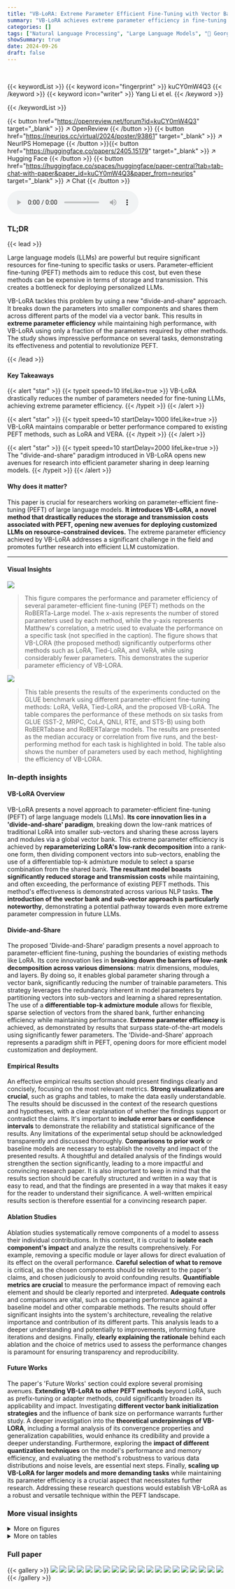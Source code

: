 ```yaml
---
title: "VB-LoRA: Extreme Parameter Efficient Fine-Tuning with Vector Banks"
summary: "VB-LoRA achieves extreme parameter efficiency in fine-tuning LLMs by sharing parameters globally via a vector bank, outperforming state-of-the-art PEFT methods while maintaining comparable or better p..."
categories: []
tags: ["Natural Language Processing", "Large Language Models", "🏢 Georgia State University",]
showSummary: true
date: 2024-09-26
draft: false
---
```


<br>

{{< keywordList >}}
{{< keyword icon="fingerprint" >}} kuCY0mW4Q3 {{< /keyword >}}
{{< keyword icon="writer" >}} Yang Li et el. {{< /keyword >}}
 
{{< /keywordList >}}

{{< button href="https://openreview.net/forum?id=kuCY0mW4Q3" target="_blank" >}}
↗ OpenReview
{{< /button >}}
{{< button href="https://neurips.cc/virtual/2024/poster/93861" target="_blank" >}}
↗ NeurIPS Homepage
{{< /button >}}{{< button href="https://huggingface.co/papers/2405.15179" target="_blank" >}}
↗ Hugging Face
{{< /button >}}
{{< button href="https://huggingface.co/spaces/huggingface/paper-central?tab=tab-chat-with-paper&paper_id=kuCY0mW4Q3&paper_from=neurips" target="_blank" >}}
↗ Chat
{{< /button >}}



<audio controls>
    <source src="https://ai-paper-reviewer.com/kuCY0mW4Q3/podcast.wav" type="audio/wav">
    Your browser does not support the audio element.
</audio>


### TL;DR


{{< lead >}}

Large language models (LLMs) are powerful but require significant resources for fine-tuning to specific tasks or users.  Parameter-efficient fine-tuning (PEFT) methods aim to reduce this cost, but even these methods can be expensive in terms of storage and transmission.  This creates a bottleneck for deploying personalized LLMs. 



VB-LoRA tackles this problem by using a new "divide-and-share" approach. It breaks down the parameters into smaller components and shares them across different parts of the model via a vector bank.  This results in **extreme parameter efficiency** while maintaining high performance, with VB-LoRA using only a fraction of the parameters required by other methods.  The study shows impressive performance on several tasks, demonstrating its effectiveness and potential to revolutionize PEFT.

{{< /lead >}}


#### Key Takeaways

{{< alert "star" >}}
{{< typeit speed=10 lifeLike=true >}} VB-LoRA drastically reduces the number of parameters needed for fine-tuning LLMs, achieving extreme parameter efficiency. {{< /typeit >}}
{{< /alert >}}

{{< alert "star" >}}
{{< typeit speed=10 startDelay=1000 lifeLike=true >}} VB-LoRA maintains comparable or better performance compared to existing PEFT methods, such as LoRA and VERA. {{< /typeit >}}
{{< /alert >}}

{{< alert "star" >}}
{{< typeit speed=10 startDelay=2000 lifeLike=true >}} The "divide-and-share" paradigm introduced in VB-LoRA opens new avenues for research into efficient parameter sharing in deep learning models. {{< /typeit >}}
{{< /alert >}}

#### Why does it matter?
This paper is crucial for researchers working on parameter-efficient fine-tuning (PEFT) of large language models.  **It introduces VB-LoRA, a novel method that drastically reduces the storage and transmission costs associated with PEFT, opening new avenues for deploying customized LLMs on resource-constrained devices.**  The extreme parameter efficiency achieved by VB-LoRA addresses a significant challenge in the field and promotes further research into efficient LLM customization.

------
#### Visual Insights



![](https://ai-paper-reviewer.com/kuCY0mW4Q3/figures_0_1.jpg)

> This figure compares the performance and parameter efficiency of several parameter-efficient fine-tuning (PEFT) methods on the RoBERTa-Large model.  The x-axis represents the number of stored parameters used by each method, while the y-axis represents Matthew's correlation, a metric used to evaluate the performance on a specific task (not specified in the caption).  The figure shows that VB-LORA (the proposed method) significantly outperforms other methods such as LoRA, Tied-LoRA, and VeRA, while using considerably fewer parameters.  This demonstrates the superior parameter efficiency of VB-LORA.





![](https://ai-paper-reviewer.com/kuCY0mW4Q3/tables_5_1.jpg)

> This table presents the results of the experiments conducted on the GLUE benchmark using different parameter-efficient fine-tuning methods: LoRA, VeRA, Tied-LoRA, and the proposed VB-LoRA.  The table compares the performance of these methods on six tasks from GLUE (SST-2, MRPC, CoLA, QNLI, RTE, and STS-B) using both RoBERTabase and RoBERTalarge models.  The results are presented as the median accuracy or correlation from five runs, and the best-performing method for each task is highlighted in bold.  The table also shows the number of parameters used by each method, highlighting the efficiency of VB-LORA.





### In-depth insights


#### VB-LoRA Overview
VB-LoRA presents a novel approach to parameter-efficient fine-tuning (PEFT) of large language models (LLMs).  **Its core innovation lies in a 'divide-and-share' paradigm**, breaking down the low-rank matrices of traditional LoRA into smaller sub-vectors and sharing these across layers and modules via a global vector bank.  This extreme parameter efficiency is achieved by **reparameterizing LoRA's low-rank decomposition** into a rank-one form, then dividing component vectors into sub-vectors, enabling the use of a differentiable top-k admixture module to select a sparse combination from the shared bank.  **The resultant model boasts significantly reduced storage and transmission costs** while maintaining, and often exceeding, the performance of existing PEFT methods.  This method's effectiveness is demonstrated across various NLP tasks.  **The introduction of the vector bank and sub-vector approach is particularly noteworthy**, demonstrating a potential pathway towards even more extreme parameter compression in future LLMs.

#### Divide-and-Share
The proposed 'Divide-and-Share' paradigm presents a novel approach to parameter-efficient fine-tuning, pushing the boundaries of existing methods like LoRA.  Its core innovation lies in **breaking down the barriers of low-rank decomposition across various dimensions**: matrix dimensions, modules, and layers. By doing so, it enables global parameter sharing through a vector bank, significantly reducing the number of trainable parameters.  This strategy leverages the redundancy inherent in model parameters by partitioning vectors into sub-vectors and learning a shared representation.  The use of a **differentiable top-k admixture module** allows for flexible, sparse selection of vectors from the shared bank, further enhancing efficiency while maintaining performance.  **Extreme parameter efficiency** is achieved, as demonstrated by results that surpass state-of-the-art models using significantly fewer parameters. The 'Divide-and-Share' approach represents a paradigm shift in PEFT, opening doors for more efficient model customization and deployment.

#### Empirical Results
An effective empirical results section should present findings clearly and concisely, focusing on the most relevant metrics.  **Strong visualizations are crucial**, such as graphs and tables, to make the data easily understandable.  The results should be discussed in the context of the research questions and hypotheses, with a clear explanation of whether the findings support or contradict the claims.  It's important to **include error bars or confidence intervals** to demonstrate the reliability and statistical significance of the results.  Any limitations of the experimental setup should be acknowledged transparently and discussed thoroughly.  **Comparisons to prior work** or baseline models are necessary to establish the novelty and impact of the presented results. A thoughtful and detailed analysis of the findings would strengthen the section significantly, leading to a more impactful and convincing research paper. It is also important to keep in mind that the results section should be carefully structured and written in a way that is easy to read, and that the findings are presented in a way that makes it easy for the reader to understand their significance. A well-written empirical results section is therefore essential for a convincing research paper.

#### Ablation Studies
Ablation studies systematically remove components of a model to assess their individual contributions.  In this context, it is crucial to **isolate each component's impact** and analyze the results comprehensively.  For example, removing a specific module or layer allows for direct evaluation of its effect on the overall performance.  **Careful selection of what to remove** is critical, as the chosen components should be relevant to the paper's claims, and chosen judiciously to avoid confounding results.  **Quantifiable metrics are crucial** to measure the performance impact of removing each element and should be clearly reported and interpreted.  **Adequate controls** and comparisons are vital, such as comparing performance against a baseline model and other comparable methods.  The results should offer significant insights into the system's architecture, revealing the relative importance and contribution of its different parts.  This analysis leads to a deeper understanding and potentially to improvements, informing future iterations and designs.  Finally, **clearly explaining the rationale** behind each ablation and the choice of metrics used to assess the performance changes is paramount for ensuring transparency and reproducibility.

#### Future Works
The paper's 'Future Works' section could explore several promising avenues.  **Extending VB-LoRA to other PEFT methods** beyond LoRA, such as prefix-tuning or adapter methods, could significantly broaden its applicability and impact.  Investigating **different vector bank initialization strategies** and the influence of bank size on performance warrants further study.  A deeper investigation into the **theoretical underpinnings of VB-LORA**, including a formal analysis of its convergence properties and generalization capabilities, would enhance its credibility and provide a deeper understanding.  Furthermore, exploring the **impact of different quantization techniques** on the model's performance and memory efficiency, and evaluating the method's robustness to various data distributions and noise levels, are essential next steps.  Finally, **scaling up VB-LoRA for larger models and more demanding tasks** while maintaining its parameter efficiency is a crucial aspect that necessitates further research.  Addressing these research questions would establish VB-LoRA as a robust and versatile technique within the PEFT landscape.


### More visual insights

<details>
<summary>More on figures
</summary>


![](https://ai-paper-reviewer.com/kuCY0mW4Q3/figures_1_1.jpg)

> The figure illustrates the concept of VB-LoRA. The left side shows how model parameters are composed of vectors from a shared vector bank across different layers, modules, and sub-vectors.  The right side details the VB-LoRA architecture. It shows how a top-k softmax module selects k vectors from the vector bank, pools them into sub-vectors, and then uses these sub-vectors to form the LoRA parameters. This approach enables extreme parameter efficiency by sharing parameters globally.


![](https://ai-paper-reviewer.com/kuCY0mW4Q3/figures_9_1.jpg)

> This figure compares the performance and the number of stored parameters of several parameter-efficient fine-tuning (PEFT) methods on the RoBERTa-Large model.  The x-axis represents the number of stored parameters (log scale), and the y-axis represents the Matthew's correlation coefficient for the model's performance.  The figure shows that VB-LoRA achieves a higher score (better performance) while using a significantly smaller number of stored parameters compared to other methods such as LoRA, Tied-LoRA, and VERA. This demonstrates the extreme parameter efficiency of VB-LoRA.


![](https://ai-paper-reviewer.com/kuCY0mW4Q3/figures_16_1.jpg)

> This figure compares the performance and the number of stored parameters of several parameter-efficient fine-tuning (PEFT) methods on the RoBERTa-Large model.  The x-axis represents the number of stored parameters (log scale), and the y-axis represents the Matthew's correlation, a performance metric.  The figure shows that VB-LoRA outperforms other methods (LoRA, Tied-LoRA, VERA) while using significantly fewer parameters, demonstrating its extreme parameter efficiency.


![](https://ai-paper-reviewer.com/kuCY0mW4Q3/figures_16_2.jpg)

> This figure compares the performance and the number of stored parameters of various parameter-efficient fine-tuning (PEFT) methods on the RoBERTa-Large model.  The x-axis represents the number of stored parameters (log scale), and the y-axis shows the Matthew's correlation score.  The figure demonstrates that VB-LoRA achieves a higher score (better performance) with significantly fewer parameters compared to other methods like LoRA, Tied-LoRA, and VERA.


![](https://ai-paper-reviewer.com/kuCY0mW4Q3/figures_17_1.jpg)

> This figure compares the performance and the number of stored parameters of various parameter-efficient fine-tuning (PEFT) methods on the RoBERTa-Large model.  The x-axis represents the number of stored parameters (on a logarithmic scale), and the y-axis represents Matthew's correlation, a metric assessing the model's performance.  VB-LoRA outperforms other methods such as LoRA, Tied-LoRA, and VERA while using significantly fewer parameters.


![](https://ai-paper-reviewer.com/kuCY0mW4Q3/figures_17_2.jpg)

> This figure visualizes the vectors selected by VB-LORA during training. The x-axis represents the 96 sub-vectors, and the y-axis shows the indices of the selected vectors from the vector bank. The blue blocks represent the selection footprint at different epochs. Each sub-vector selects a subset of vectors from the bank. The visualization helps understand how the vector selection dynamics change during training, showing the interplay between sub-vectors and the vector bank.


![](https://ai-paper-reviewer.com/kuCY0mW4Q3/figures_18_1.jpg)

> This figure compares the performance and the number of stored parameters of several parameter-efficient fine-tuning (PEFT) methods on the RoBERTa-Large model.  The x-axis represents the number of stored parameters (log scale), and the y-axis represents Matthew's correlation, a metric used to evaluate the performance of the model. The graph shows that VB-LORA outperforms other methods such as LoRA, Tied-LoRA, and VERA while using significantly fewer parameters, demonstrating its extreme parameter efficiency.


![](https://ai-paper-reviewer.com/kuCY0mW4Q3/figures_19_1.jpg)

> The figure illustrates the VB-LoRA architecture. The left panel shows how model parameters are composed of vectors from a shared vector bank across different layers, modules, and sub-vectors.  The right panel details VB-LoRA's architecture, showing how a top-k softmax function selects k vectors from the vector bank and combines them into a sub-vector that is then used to form the parameters of LoRA. This illustrates the 'divide-and-share' paradigm of VB-LoRA, where parameters are shared globally via the vector bank to improve parameter efficiency.


</details>




<details>
<summary>More on tables
</summary>


![](https://ai-paper-reviewer.com/kuCY0mW4Q3/tables_6_1.jpg)
> This table presents the results of experiments conducted on the GLUE benchmark using different parameter-efficient fine-tuning (PEFT) methods:  Full Fine-Tuning (FT), LoRA, VeRA, Tied-LoRA, and VB-LoRA.  Results are shown for both RoBERTa-base and RoBERTa-large models.  The table shows performance on six GLUE tasks (SST-2, MRPC, CoLA, QNLI, RTE, and STS-B),  reporting Matthew's correlation for CoLA, Pearson correlation for STS-B, and accuracy for the other tasks.  Results are the median of five runs, and the best result for each model size is highlighted in bold. The '# Params' column indicates the number of trainable parameters for each PEFT method.  Query and value only (qv) and all linear layers (all) variations are included for comparison.

![](https://ai-paper-reviewer.com/kuCY0mW4Q3/tables_7_1.jpg)
> This table compares the performance of different parameter-efficient fine-tuning (PEFT) methods on the E2E dataset for natural language generation using the GPT-2 Medium and Large language models.  It shows the number of parameters used by each method (Full Fine-tuning, LoRA, VeRA, and VB-LORA), along with their respective BLEU, NIST, METEOR, ROUGE-L, and CIDEr scores. The results highlight the parameter efficiency of VB-LORA compared to other methods while maintaining competitive performance.

![](https://ai-paper-reviewer.com/kuCY0mW4Q3/tables_8_1.jpg)
> This table presents the results of instruction tuning experiments using the Llama2 model (7B and 13B parameters) on the MT-Bench dataset.  The models were fine-tuned using different parameter-efficient fine-tuning (PEFT) methods: LoRA, VeRA, and the authors' proposed VB-LoRA.  The evaluation metric is a score out of 10, assigned by GPT-4. The table highlights the performance of VB-LoRA in achieving comparable or better results than other methods while using significantly fewer parameters.  Note that slight discrepancies exist between the LoRA scores reported in this table and those reported by Kopiczko et al. [2024], likely due to variations in the GPT-4 model over time.

![](https://ai-paper-reviewer.com/kuCY0mW4Q3/tables_8_2.jpg)
> This table presents the results of experiments conducted on the GLUE benchmark using different parameter-efficient fine-tuning (PEFT) methods, including the proposed VB-LoRA.  The table compares the performance of VB-LoRA against LoRA, VeRA, and Tied-LoRA on six tasks from the GLUE benchmark (SST-2, MRPC, CoLA, QNLI, RTE, and STS-B).  Both RoBERTa-base and RoBERTa-large models were used, and the results are reported as the median across five runs with different random seeds, showing accuracy for most tasks, Matthews correlation for CoLA, and Pearson correlation for STS-B. Results for LoRAqv and VeRAqv were obtained from their original papers, while the others were reproduced by the authors using their own implementations.

![](https://ai-paper-reviewer.com/kuCY0mW4Q3/tables_9_1.jpg)
> This ablation study compares the performance of different vector selection methods used in VB-LoRA on the CoLA dataset.  It evaluates several approaches, including using all vectors, selecting the top k vectors using Softmax (Top-k), a noisy version of the top k selection, Gumbel-Softmax (GS), and Straight-Through Gumbel-Softmax (ST-GS). The results highlight the importance of a careful choice of vector selection method in achieving good performance.

![](https://ai-paper-reviewer.com/kuCY0mW4Q3/tables_9_2.jpg)
> This table presents the results of experiments on the GLUE benchmark using different parameter-efficient fine-tuning (PEFT) methods: full fine-tuning (FT), LoRA, VeRA, Tied-LoRA, and the proposed VB-LoRA.  The benchmark includes six tasks: CoLA, SST-2, MRPC, STS-B, QNLI, and RTE.  Results are shown for both RoBERTa-base and RoBERTa-large models, with metrics varying across tasks (Matthew's correlation, Pearson correlation, or accuracy). The number of parameters used by each method is also given, along with the median performance over five runs with different random seeds.  The table highlights VB-LoRA's competitive performance with significantly fewer parameters compared to existing methods.

![](https://ai-paper-reviewer.com/kuCY0mW4Q3/tables_14_1.jpg)
> This table presents the results of experiments comparing different parameter-efficient fine-tuning (PEFT) methods on the GLUE benchmark using RoBERTa-base and RoBERTa-large models.  The methods compared are full fine-tuning (FT), LoRA, VERA, Tied-LoRA, and the proposed VB-LORA.  The table shows the performance of each method on six different GLUE tasks (SST-2, MRPC, CoLA, QNLI, RTE, and STS-B), measured using metrics appropriate to each task (accuracy, Matthews correlation, Pearson correlation).  The number of parameters used by each method is also provided. The results are averages over 5 runs, with the best results highlighted in bold.

![](https://ai-paper-reviewer.com/kuCY0mW4Q3/tables_15_1.jpg)
> This table presents a comparison of the performance of several parameter-efficient fine-tuning (PEFT) methods on the GLUE benchmark using two different sizes of RoBERTa models.  It shows the median performance (across 5 runs with different random seeds) for each method on six tasks, including the number of trainable parameters used by each method.  The results for LoRAqv and VeRAqv are taken from the original papers, while the rest were obtained via the authors' implementations. The best results for each model size are highlighted in bold.

![](https://ai-paper-reviewer.com/kuCY0mW4Q3/tables_15_2.jpg)
> This table presents the hyperparameters and computational resources used in the natural language understanding experiments conducted on the GLUE benchmark.  It details settings for both RoBERTa base and large models, comparing two fine-tuning strategies:  fine-tuning only the query and value modules (VB-LoRAqv), and fine-tuning all linear modules (VB-LoRAall). The table includes optimizer, warmup ratio, learning rate schedule, vector bank initialization, and logit parameters' initialization methods.  It also shows the number of GPUs used, the number of epochs, batch sizes, maximum sequence length, training time, and GPU memory consumption for each configuration. Training time and GPU memory usage are reported separately for the two fine-tuning strategies, providing a comprehensive overview of the resources required for each experimental setup.

![](https://ai-paper-reviewer.com/kuCY0mW4Q3/tables_20_1.jpg)
> This table presents the results of the experiments conducted on the GLUE benchmark using RoBERTa Base and Large models.  It compares the performance of VB-LoRA against other parameter-efficient fine-tuning (PEFT) methods (LoRA, VeRA, and Tied-LoRA) across six GLUE tasks: CoLA, SST-2, MRPC, STS-B, QNLI, and RTE. The table shows the number of parameters used by each method, and their performance (Matthew's correlation for CoLA, Pearson correlation for STS-B, and accuracy for the rest).  Results for LoRAqv and VeRAqy are taken from the original papers.  VB-LoRA results are the median of 5 runs with different random seeds.

![](https://ai-paper-reviewer.com/kuCY0mW4Q3/tables_21_1.jpg)
> This table presents the results of experiments conducted on the GLUE benchmark using different parameter-efficient fine-tuning (PEFT) methods: full fine-tuning (FT), LoRA, VeRA, Tied-LoRA, and VB-LoRA.  The experiments were performed on two different sized RoBERTa models: RoBERTa-base and RoBERTa-large.  The table shows the performance of each method on six GLUE tasks: SST-2, MRPC, CoLA, QNLI, RTE, and STS-B.  Performance is measured using accuracy (for most tasks), Matthew's correlation (for CoLA), and Pearson correlation (for STS-B).  The table also reports the number of parameters used by each method.  The best results for each model size are shown in bold, and the results are averages of 5 runs with different random seeds.

</details>




### Full paper

{{< gallery >}}
<img src="https://ai-paper-reviewer.com/kuCY0mW4Q3/1.png" class="grid-w50 md:grid-w33 xl:grid-w25" />
<img src="https://ai-paper-reviewer.com/kuCY0mW4Q3/2.png" class="grid-w50 md:grid-w33 xl:grid-w25" />
<img src="https://ai-paper-reviewer.com/kuCY0mW4Q3/3.png" class="grid-w50 md:grid-w33 xl:grid-w25" />
<img src="https://ai-paper-reviewer.com/kuCY0mW4Q3/4.png" class="grid-w50 md:grid-w33 xl:grid-w25" />
<img src="https://ai-paper-reviewer.com/kuCY0mW4Q3/5.png" class="grid-w50 md:grid-w33 xl:grid-w25" />
<img src="https://ai-paper-reviewer.com/kuCY0mW4Q3/6.png" class="grid-w50 md:grid-w33 xl:grid-w25" />
<img src="https://ai-paper-reviewer.com/kuCY0mW4Q3/7.png" class="grid-w50 md:grid-w33 xl:grid-w25" />
<img src="https://ai-paper-reviewer.com/kuCY0mW4Q3/8.png" class="grid-w50 md:grid-w33 xl:grid-w25" />
<img src="https://ai-paper-reviewer.com/kuCY0mW4Q3/9.png" class="grid-w50 md:grid-w33 xl:grid-w25" />
<img src="https://ai-paper-reviewer.com/kuCY0mW4Q3/10.png" class="grid-w50 md:grid-w33 xl:grid-w25" />
<img src="https://ai-paper-reviewer.com/kuCY0mW4Q3/11.png" class="grid-w50 md:grid-w33 xl:grid-w25" />
<img src="https://ai-paper-reviewer.com/kuCY0mW4Q3/12.png" class="grid-w50 md:grid-w33 xl:grid-w25" />
<img src="https://ai-paper-reviewer.com/kuCY0mW4Q3/13.png" class="grid-w50 md:grid-w33 xl:grid-w25" />
<img src="https://ai-paper-reviewer.com/kuCY0mW4Q3/14.png" class="grid-w50 md:grid-w33 xl:grid-w25" />
<img src="https://ai-paper-reviewer.com/kuCY0mW4Q3/15.png" class="grid-w50 md:grid-w33 xl:grid-w25" />
<img src="https://ai-paper-reviewer.com/kuCY0mW4Q3/16.png" class="grid-w50 md:grid-w33 xl:grid-w25" />
<img src="https://ai-paper-reviewer.com/kuCY0mW4Q3/17.png" class="grid-w50 md:grid-w33 xl:grid-w25" />
<img src="https://ai-paper-reviewer.com/kuCY0mW4Q3/18.png" class="grid-w50 md:grid-w33 xl:grid-w25" />
<img src="https://ai-paper-reviewer.com/kuCY0mW4Q3/19.png" class="grid-w50 md:grid-w33 xl:grid-w25" />
<img src="https://ai-paper-reviewer.com/kuCY0mW4Q3/20.png" class="grid-w50 md:grid-w33 xl:grid-w25" />
{{< /gallery >}}